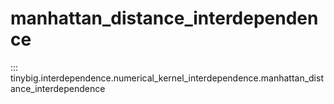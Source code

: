 # manhattan_distance_interdependence

::: tinybig.interdependence.numerical_kernel_interdependence.manhattan_distance_interdependence